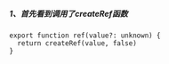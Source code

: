 ##### 1、首先看到调用了createRef函数
```
export function ref(value?: unknown) {
  return createRef(value, false)
}
```
